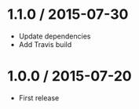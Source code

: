 1.1.0 / 2015-07-30
==================
  * Update dependencies
  * Add Travis build

1.0.0 / 2015-07-20
==================
  * First release